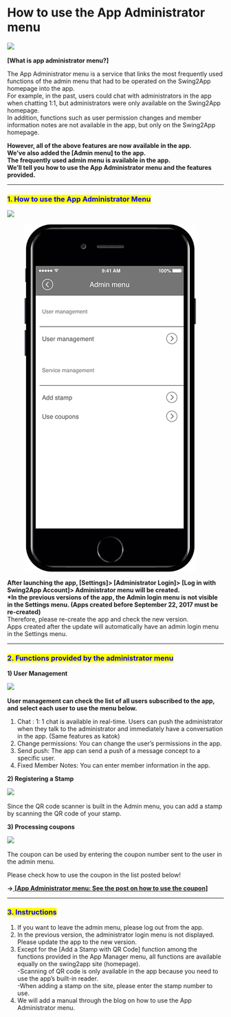 # How to use the App Administrator menu

![](https://support.swing2app.com/wp-content/uploads/2018/10/app\_admin.png)

**\[What is app administrator menu?]**

The App Administrator menu is a service that links the most frequently used functions of the admin menu that had to be operated on the Swing2App homepage into the app.\
For example, in the past, users could chat with administrators in the app when chatting 1:1, but administrators were only available on the Swing2App homepage.\
In addition, functions such as user permission changes and member information notes are not available in the app, but only on the Swing2App homepage.

**However, all of the above features are now available in the app.**\
**We’ve also added the \[Admin menu] to the app.** \
**The frequently used admin menu is available in the app.** \
**We’ll tell you how to use the App Administrator menu and the features provided.**

***

### <mark style="color:blue;">**1. How to use the App Administrator Menu**</mark>

![](https://support.swing2app.com/wp-content/uploads/2018/10/admin1.png)

<figure><img src="../../.gitbook/assets/m3g@3x.png" alt=""><figcaption></figcaption></figure>

**After launching the app, \[Settings]> \[Administrator Login]> \[Log in with Swing2App Account]> Administrator menu will be created.** \
**\*In the previous versions of the app, the Admin login menu is not visible in the Settings menu. (Apps created before September 22, 2017 must be re-created)** \
Therefore, please re-create the app and check the new version. \
Apps created after the update will automatically have an admin login menu in the Settings menu.

***

### <mark style="color:blue;">**2. Functions provided by the administrator menu**</mark>

**1) User Management**

![](https://support.swing2app.com/wp-content/uploads/2018/10/admin2.png)

**User management can check the list of all users subscribed to the app, and select each user to use the menu below.**&#x20;

1. Chat : 1: 1 chat is available in real-time. Users can push the administrator when they talk to the administrator and immediately have a conversation in the app. (Same features as katok)&#x20;
2. Change permissions: You can change the user’s permissions in the app.&#x20;
3. Send push: The app can send a push of a message concept to a specific user.
4. Fixed Member Notes: You can enter member information in the app.

**2) Registering a Stamp**

![](https://support.swing2app.com/wp-content/uploads/2018/10/admin3.png)

Since the QR code scanner is built in the Admin menu, you can add a stamp by scanning the QR code of your stamp.

**3) Processing coupons**

![](https://support.swing2app.com/wp-content/uploads/2018/10/coup.png)

The coupon can be used by entering the coupon number sent to the user in the admin menu.

Please check how to use the coupon in the list posted below!

**→**[ **\[**](https://support.swing2app.com/documentation/appmanage/service/coupon/)[**App Administrator menu: See the post on how to use the coupon\]**](../appmanage/service/coupon.md)

***



### <mark style="color:blue;">**3. Instructions**</mark>

1. If you want to leave the admin menu, please log out from the app.&#x20;
2. In the previous version, the administrator login menu is not displayed. Please update the app to the new version.&#x20;
3. Except for the \[Add a Stamp with QR Code] function among the functions provided in the App Manager menu, all functions are available equally on the swing2app site (homepage).\
   \-Scanning of QR code is only available in the app because you need to use the app’s built-in reader.\
   \-When adding a stamp on the site, please enter the stamp number to use.&#x20;
4. We will add a manual through the blog on how to use the App Administrator menu.

